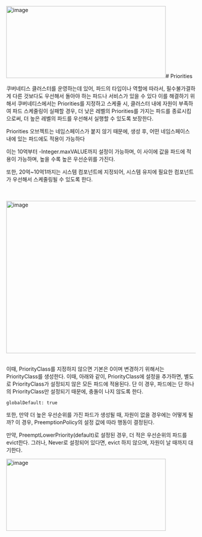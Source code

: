 <img width="424" height="192" alt="image" src="https://github.com/user-attachments/assets/7a7055f4-3ab0-406c-8b31-b8afabf5f6f0" /># Priorities

쿠버네티스 클러스터를 운영하는데 있어, 파드의 타입이나 역할에 따라서, 필수불가결하게 다른 것보다도 우선해서 돌아야 하는 파드나 서비스가 있을 수 있다
이를 해결하기 위해서 쿠버네티스에서는 Priorities를 지정하고 스케줄 시, 클러스터 내에 자원이 부족하여
파드 스케줄링이 실패할 경우, 더 낮은 레벨의 Priorities를 가지는 파드를 종료시킴으로써, 더 높은 레벨의 파드를 
우선해서 실행할 수 있도록 보장한다.

Priorities 오브젝트는 네임스페이스가 붙지 않기 때문에, 생성 후, 어떤 네임스페이스 내에 있는 파드에도 적용이 가능하다

이는 10억부터 -Integer.maxVALUE까지 설정이 가능하며, 이 사이에 값을 파드에 적용이 가능하며,
높을 수록 높은 우선순위를 가진다.

또한, 20억~10억1까지는 시스템 컴포넌트에 지정되어, 시스템 유지에 필요한 컴포넌트가 우선해서 스케줄링될 수 있도록 한다.

</br>
</br>
<img width="905" height="406" alt="image" src="https://github.com/user-attachments/assets/1088a701-54d3-4df1-a839-fd54eda6d015" />
</br>
</br>

이때, PriorityClass를 지정하지 않으면 기본은 0이며 변경하기 위해서는 PriorityClass를 생성한다.
이때, 아래와 같이, PriorityClass에 설정을 추가하면, 별도로 PriorityClass가 설정되지 않은
모든 파드에 적용된다. 단 이 경우, 파드에는 단 하나의 PriorityClass만 설정되기 때문에, 충돌이 나지 않도록 한다.

```
globalDefault: true
```

또한, 만약 더 높은 우선순위를 가진 파드가 생성될 때, 자원이 없을 경우에는 어떻게 될까? 이 경우, PreemptionPolicy의 설정 값에 따라 행동이 결정된다.

만약, PreemptLowerPriority(default)로 설정된 경우, 더 적은 우선순위의 파드를 evict한다. 그러나, Never로 설정되어 있다면, evict 하지 않으며, 자원이 날 때까지 대기한다.

<img width="424" height="192" alt="image" src="https://github.com/user-attachments/assets/f0870d70-8e26-4b9a-bd14-39864a916ab8" />

